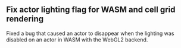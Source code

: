 ## Fix actor lighting flag for WASM and cell grid rendering

Fixed a bug that caused an actor to disappear when the lighting was disabled
on an actor in WASM with the WebGL2 backend.
